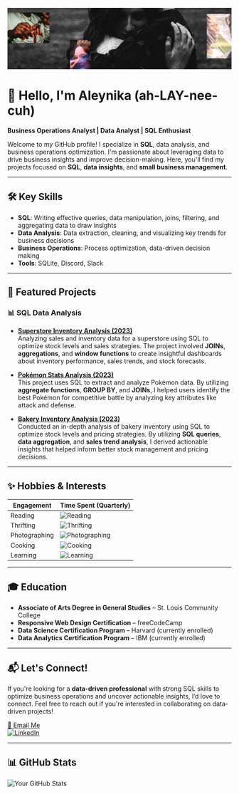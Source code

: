 ![Banner](./github-photog-banner.png)

# 🌱 Hello, I'm Aleynika (ah-LAY-nee-cuh)

**Business Operations Analyst | Data Analyst | SQL Enthusiast**

Welcome to my GitHub profile! I specialize in **SQL**, data analysis, and business operations optimization. I'm passionate about leveraging data to drive business insights and improve decision-making. Here, you'll find my projects focused on **SQL**, **data insights**, and **small business management**.

---

## 🛠️ Key Skills
- **SQL**: Writing effective queries, data manipulation, joins, filtering, and aggregating data to draw insights
- **Data Analysis**: Data extraction, cleaning, and visualizing key trends for business decisions
- **Business Operations**: Process optimization, data-driven decision making
- **Tools**: SQLite, Discord, Slack

---

## 📌 Featured Projects

### 📊 SQL Data Analysis

- **[Superstore Inventory Analysis (2023)](https://github.com/aleynika/SQL/blob/main/Superstore%20Inventory%20Analysis)**  
  Analyzing sales and inventory data for a superstore using SQL to optimize stock levels and sales strategies. The project involved **JOINs**, **aggregations**, and **window functions** to create insightful dashboards about inventory performance, sales trends, and stock forecasts.

- **[Pokémon Stats Analysis (2023)](https://github.com/aleynika/SQL/blob/main/Pokemon_Stats_Analysis)**  
  This project uses SQL to extract and analyze Pokémon data. By utilizing **aggregate functions**, **GROUP BY**, and **JOINs**, I helped users identify the best Pokémon for competitive battle by analyzing key attributes like attack and defense.

- **[Bakery Inventory Analysis (2023)](https://github.com/aleynika/SQL/blob/main/Bakery_Inventory_Analysis)**  
  Conducted an in-depth analysis of bakery inventory using SQL to optimize stock levels and pricing strategies. By utilizing **SQL queries**, **data aggregation**, and **sales trend analysis**, I derived actionable insights that helped inform better stock management and pricing decisions.

---

## ✨ Hobbies & Interests

| Engagement            | Time Spent (Quarterly)              |
|----------------------|----------------------------|
| Reading              | ![Reading](https://progress-bar.xyz/15) |
| Thrifting            | ![Thrifting](https://progress-bar.xyz/3)   |
| Photographing        | ![Photographing](https://progress-bar.xyz/27) |
| Cooking              | ![Cooking](https://progress-bar.xyz/11) |
| Learning             | ![Learning](https://progress-bar.xyz/20) |

---

## 🎓 Education
- **Associate of Arts Degree in General Studies** – St. Louis Community College  
- **Responsive Web Design Certification** – freeCodeCamp  
- **Data Science Certification Program** – Harvard (currently enrolled)  
- **Data Analytics Certification Program** – IBM (currently enrolled)

---

## 📬 Let's Connect!  
If you're looking for a **data-driven professional** with strong SQL skills to optimize business operations and uncover actionable insights, I’d love to connect. Feel free to reach out if you're interested in collaborating on data-driven projects!

[📧 Email Me](mailto:aleyktaylor@gmail.com)  
[![LinkedIn](https://img.shields.io/badge/LinkedIn-Aleynika-blue?style=flat-square&logo=linkedin)](https://www.linkedin.com/in/aleynika)

---

## 📊 GitHub Stats  
![Your GitHub Stats](https://github-readme-stats.vercel.app/api?username=aleynika&show_icons=true&theme=tokyonight)
